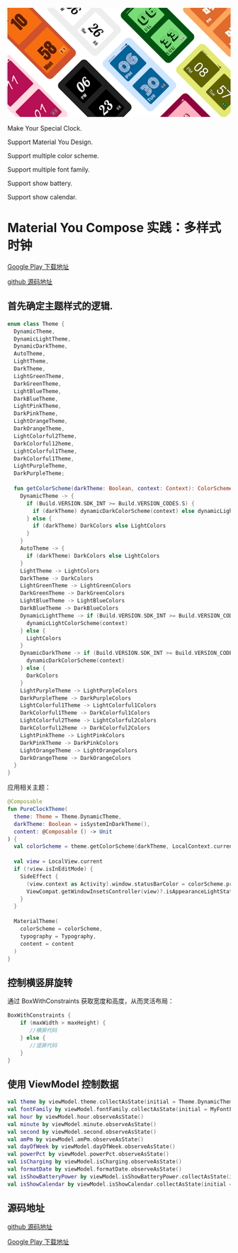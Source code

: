 ![StyleClock](./preview/StyleClock.png)

Make Your Special Clock.

Support Material You Design.

Support multiple color scheme.

Support multiple font family.

Support show battery.

Support show calendar.

# Material You Compose 实践：多样式时钟

[Google Play 下载地址](https://play.google.com/store/apps/details?id=com.heinika.styleclock)

[github 源码地址](https://github.com/heinika/StyleClock)

## 首先确定主题样式的逻辑.
```kotlin
enum class Theme {
  DynamicTheme,
  DynamicLightTheme,
  DynamicDarkTheme,
  AutoTheme,
  LightTheme,
  DarkTheme,
  LightGreenTheme,
  DarkGreenTheme,
  LightBlueTheme,
  DarkBlueTheme,
  LightPinkTheme,
  DarkPinkTheme,
  LightOrangeTheme,
  DarkOrangeTheme,
  LightColorful2Theme,
  DarkColorful12heme,
  LightColorful1Theme,
  DarkColorful1Theme,
  LightPurpleTheme,
  DarkPurpleTheme;

  fun getColorScheme(darkTheme: Boolean, context: Context): ColorScheme = when (this) {
    DynamicTheme -> {
      if (Build.VERSION.SDK_INT >= Build.VERSION_CODES.S) {
        if (darkTheme) dynamicDarkColorScheme(context) else dynamicLightColorScheme(context)
      } else {
        if (darkTheme) DarkColors else LightColors
      }
    }
    AutoTheme -> {
      if (darkTheme) DarkColors else LightColors
    }
    LightTheme -> LightColors
    DarkTheme -> DarkColors
    LightGreenTheme -> LightGreenColors
    DarkGreenTheme -> DarkGreenColors
    LightBlueTheme -> LightBlueColors
    DarkBlueTheme -> DarkBlueColors
    DynamicLightTheme -> if (Build.VERSION.SDK_INT >= Build.VERSION_CODES.S) {
      dynamicLightColorScheme(context)
    } else {
      LightColors
    }
    DynamicDarkTheme -> if (Build.VERSION.SDK_INT >= Build.VERSION_CODES.S) {
      dynamicDarkColorScheme(context)
    } else {
      DarkColors
    }
    LightPurpleTheme -> LightPurpleColors
    DarkPurpleTheme -> DarkPurpleColors
    LightColorful1Theme -> LightColorful1Colors
    DarkColorful1Theme -> DarkColorful1Colors
    LightColorful2Theme -> LightColorful2Colors
    DarkColorful12heme -> DarkColorful2Colors
    LightPinkTheme -> LightPinkColors
    DarkPinkTheme -> DarkPinkColors
    LightOrangeTheme -> LightOrangeColors
    DarkOrangeTheme -> DarkOrangeColors
  }
}
```

应用相关主题：

```kotlin
@Composable
fun PureClockTheme(
  theme: Theme = Theme.DynamicTheme,
  darkTheme: Boolean = isSystemInDarkTheme(),
  content: @Composable () -> Unit
) {
  val colorScheme = theme.getColorScheme(darkTheme, LocalContext.current)

  val view = LocalView.current
  if (!view.isInEditMode) {
    SideEffect {
      (view.context as Activity).window.statusBarColor = colorScheme.primary.toArgb()
      ViewCompat.getWindowInsetsController(view)?.isAppearanceLightStatusBars = darkTheme
    }
  }

  MaterialTheme(
    colorScheme = colorScheme,
    typography = Typography,
    content = content
  )
}
```



## 控制横竖屏旋转

通过 BoxWithConstraints 获取宽度和高度，从而灵活布局：

```kotlin
BoxWithConstraints {
    if (maxWidth > maxHeight) {
       //横屏代码
    } else {
       //竖屏代码
    }
}
```



## 使用 ViewModel 控制数据

```kotlin
val theme by viewModel.theme.collectAsState(initial = Theme.DynamicTheme)
val fontFamily by viewModel.fontFamily.collectAsState(initial = MyFontFamily.DefaultFontFamily)
val hour by viewModel.hour.observeAsState()
val minute by viewModel.minute.observeAsState()
val second by viewModel.second.observeAsState()
val amPm by viewModel.amPm.observeAsState()
val dayOfWeek by viewModel.dayOfWeek.observeAsState()
val powerPct by viewModel.powerPct.observeAsState()
val isCharging by viewModel.isCharging.observeAsState()
val formatDate by viewModel.formatDate.observeAsState()
val isShowBatteryPower by viewModel.isShowBatteryPower.collectAsState(initial = false)
val isShowCalendar by viewModel.isShowCalendar.collectAsState(initial = false)
```



## 源码地址

[github 源码地址](https://github.com/heinika/StyleClock)

[Google Play 下载地址](https://play.google.com/store/apps/details?id=com.heinika.styleclock)